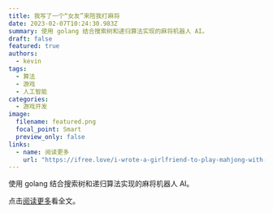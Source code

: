 ```yaml
---
title: 我写了一个“女友”来陪我打麻将
date: 2023-02-07T10:24:30.983Z
summary: 使用 golang 结合搜索树和递归算法实现的麻将机器人 AI。
draft: false
featured: true
authors:
  - kevin
tags:
  - 算法
  - 游戏
  - 人工智能
categories:
  - 游戏开发
image:
  filename: featured.png
  focal_point: Smart
  preview_only: false
links:
  - name: 阅读更多
    url: "https://ifree.love/i-wrote-a-girlfriend-to-play-mahjong-with-me/"
---
```


使用 golang 结合搜索树和递归算法实现的麻将机器人 AI。

点击[阅读更多](https://ifree.love/i-wrote-a-girlfriend-to-play-mahjong-with-me/)看全文。
